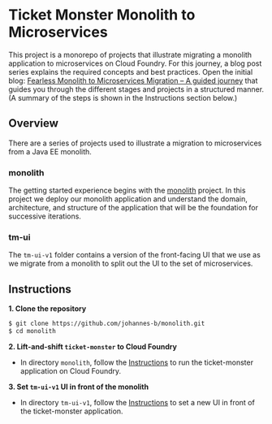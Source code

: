 # Ticket Monster Monolith to Microservices

This project is a monorepo of projects that illustrate migrating a monolith application to microservices on Cloud Foundry. For this journey, a blog post series explains the required concepts and best practices. Open the initial blog: [Fearless Monolith to Microservices Migration – A guided journey](https://blog-authoring.lab.dynatrace.org/news/blog/fearless-monolith-to-microservices-migration-a-guided-journey/) that guides you through the different stages and projects in a structured manner. (A summary of the steps is shown in the Instructions section below.) 

## Overview

There are a series of projects used to illustrate a migration to microservices from a Java EE monolith. 

### monolith
The getting started experience begins with the [monolith](./monolith/README.md) project. In this project we deploy our monolith application and understand the domain, architecture, and structure of the application that will be the foundation for successive iterations.
 
 
### tm-ui
<!-- 
The `tm-ui-*` folders contain different versions of the front-facing UI that we use as we migrate from a monolith to split out the UI to the set of microservices.
-->
The `tm-ui-v1` folder contains a version of the front-facing UI that we use as we migrate from a monolith to split out the UI to the set of microservices.

<!-- 
### backend

The `backend-*` folders contain the monolith with the UI removed and successive iterations of evolution. With `backend-v1`, we have taken the monolith as it is and removed the UI. It contains a REST API that can be called from the UI. In `backend-v2` we've stated adding feature flags for controlling the introduction of a new microservice. See each respective sub project for more information.
  
### orders-service

-->

## Instructions

**1. Clone the repository**
```sh
$ git clone https://github.com/johannes-b/monolith.git
$ cd monolith
```

**2. Lift-and-shift `ticket-monster` to Cloud Foundry**

* In directory `monolith`, follow the [Instructions](./monolith/README.md) to run the ticket-monster application on Cloud Foundry.

**3. Set `tm-ui-v1` UI in front of the monolith**

* In directory `tm-ui-v1`, follow the [Instructions](./tm-ui-v1/README.md) to set a new UI in front of the ticket-monster application. 


 

